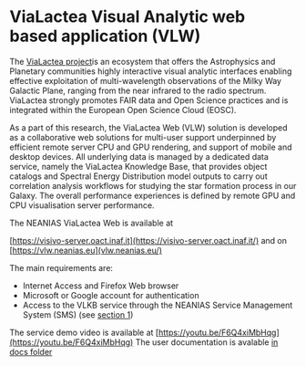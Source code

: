 # ViaLactea Visual Analytic web based application (VLW)

The [ViaLactea project](https://www.neanias.eu/index.php/dissemination-open-access/articles/432-neanias-space-vialactea)is an ecosystem that offers the Astrophysics and Planetary communities highly interactive visual analytic interfaces enabling effective exploitation of multi-wavelength observations of the Milky Way Galactic Plane, ranging from the near infrared to the radio spectrum. ViaLactea strongly promotes FAIR data and Open Science practices and is integrated within the European Open Science Cloud (EOSC).

As a part of this research, the ViaLactea Web (VLW) solution is developed as a collaborative web solutions for multi-user support underpinned by efficient remote server CPU and GPU rendering, and support of mobile and desktop devices. All underlying data is managed by a dedicated data service, namely the ViaLactea Knowledge Base, that provides object catalogs and Spectral Energy Distribution model outputs to carry out correlation analysis workflows for studying the star formation process in our Galaxy. The overall performance experiences is defined by remote GPU and CPU visualisation server performance.

The NEANIAS ViaLactea Web is available at

[https://visivo-server.oact.inaf.it](https://visivo-server.oact.inaf.it/) and on [https://vlw.neanias.eu](vlw.neanias.eu/)

The main requirements are:

- Internet Access and Firefox Web browser
- Microsoft or Google account for authentication
- Access to the VLKB service through the NEANIAS Service Management System (SMS) (see [section 1](#_yxqmzovmjunh))

The service demo video is available at [https://youtu.be/F6Q4xiMbHqg](https://youtu.be/F6Q4xiMbHqg)
The user documentation is avalable [in docs folder](/docs/User%20documentation.pdf) 


